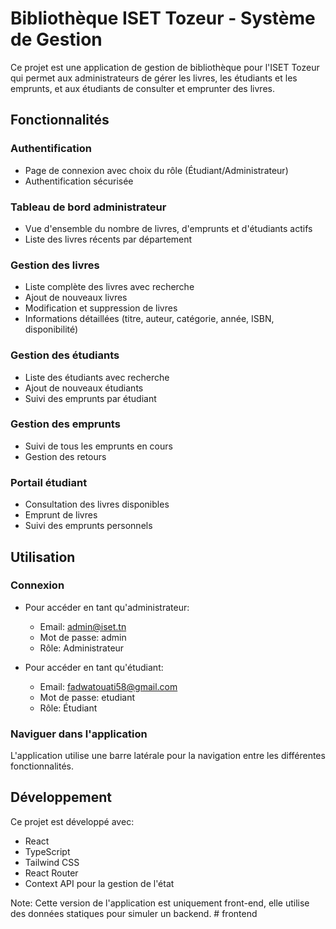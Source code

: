 
# Bibliothèque ISET Tozeur - Système de Gestion

Ce projet est une application de gestion de bibliothèque pour l'ISET Tozeur qui permet aux administrateurs de gérer les livres, les étudiants et les emprunts, et aux étudiants de consulter et emprunter des livres.

## Fonctionnalités

### Authentification
- Page de connexion avec choix du rôle (Étudiant/Administrateur)
- Authentification sécurisée

### Tableau de bord administrateur
- Vue d'ensemble du nombre de livres, d'emprunts et d'étudiants actifs
- Liste des livres récents par département

### Gestion des livres
- Liste complète des livres avec recherche
- Ajout de nouveaux livres
- Modification et suppression de livres
- Informations détaillées (titre, auteur, catégorie, année, ISBN, disponibilité)

### Gestion des étudiants
- Liste des étudiants avec recherche
- Ajout de nouveaux étudiants
- Suivi des emprunts par étudiant

### Gestion des emprunts
- Suivi de tous les emprunts en cours
- Gestion des retours

### Portail étudiant
- Consultation des livres disponibles
- Emprunt de livres
- Suivi des emprunts personnels

## Utilisation

### Connexion
- Pour accéder en tant qu'administrateur:
  - Email: admin@iset.tn
  - Mot de passe: admin
  - Rôle: Administrateur

- Pour accéder en tant qu'étudiant:
  - Email: fadwatouati58@gmail.com
  - Mot de passe: etudiant
  - Rôle: Étudiant

### Naviguer dans l'application
L'application utilise une barre latérale pour la navigation entre les différentes fonctionnalités.

## Développement

Ce projet est développé avec:
- React
- TypeScript
- Tailwind CSS
- React Router
- Context API pour la gestion de l'état

Note: Cette version de l'application est uniquement front-end, elle utilise des données statiques pour simuler un backend.
#   f r o n t e n d  
 